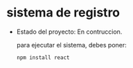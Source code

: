 <h1>sistema de registro</h1>

- Estado del proyecto: En contruccion.

  para ejecutar el sistema, debes poner:

  ```npm install react```
